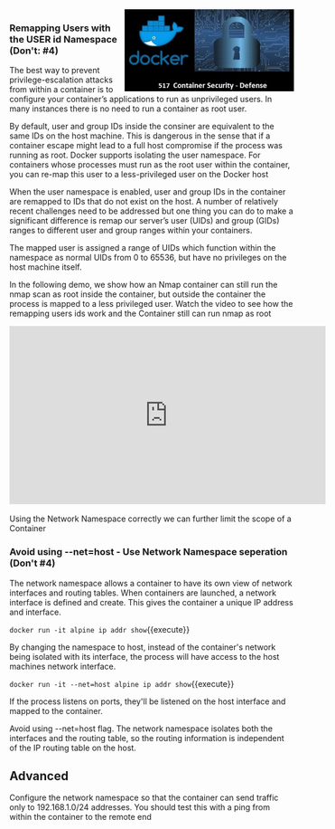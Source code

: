 <img align="right" src="./assets/docker_defense_pic_v0.jpg" width="300">

### Remapping Users with the USER id Namespace (Don't: #4)

The best way to prevent privilege-escalation attacks from within a container is to configure your container’s applications to run as unprivileged users. In many instances there is no need to run a container as root user.

By default, user and group IDs inside the consiner are equivalent to the same IDs on the host machine. This is dangerous in the sense that if a container escape might lead to a full host compromise if the process was running as root. Docker supports isolating the user namespace.  For containers whose processes must run as the root user within the container, you can re-map this user to a less-privileged user on the Docker host

When the user namespace is enabled, user and group IDs in the container are remapped to IDs that do not exist on the host. A number of relatively recent challenges need to be  addressed but one thing you can do to make a significant difference is remap our server’s user (UIDs) and group (GIDs) ranges to different user and group ranges within your containers.

The mapped user is assigned a range of UIDs which function within the namespace as normal UIDs from 0 to 65536, but have no privileges on the host machine itself.

In the following demo, we show how an Nmap container can still run the nmap scan as root inside the container, but outside the container the process is mapped to a less privileged user. Watch the video to see how the remapping users ids work and the Container still can run nmap as root
<iframe width="560" height="315" src="https://www.youtube-nocookie.com/embed/wMjHunoR0zQ" frameborder="0" allow="accelerometer; autoplay; encrypted-media; gyroscope; picture-in-picture" allowfullscreen></iframe>

Using the Network Namespace correctly we can further limit the scope of a Container

### Avoid using --net=host - Use Network Namespace seperation (Don't #4)

The network namespace allows a container to have its own view of network interfaces and routing tables. When containers are launched, a network interface is defined and  create. This gives the container a unique IP address and interface.

`docker run -it alpine ip addr show`{{execute}}

By changing the namespace to host, instead of the  container's network being isolated with its interface, the process will  have access to the host machines network interface.

`docker run -it --net=host alpine ip addr show`{{execute}}

If the process listens on ports, they'll be listened on the host interface and mapped to the container.

Avoid using --net=host flag. The network namespace isolates both the interfaces and the routing table, so the routing information is independent of the IP routing table on the host.

## Advanced

Configure the network namespace so that the container can send traffic only to 192.168.1.0/24 addresses. You should test this with a ping from within the container to the remote end

